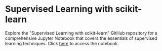 # Supervised Learning with scikit-learn

Explore the "Supervised Learning with scikit-learn" GitHub repository for a comprehensive Jupyter Notebook that covers the essentials of supervised learning techniques. Click [here](https://www.datacamp.com/datalab/w/e981216c-29c2-4513-96c7-4358cf25239e/edit) to access the notebook.
